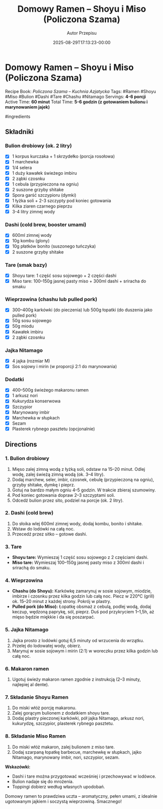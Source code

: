 ﻿---
draft: true
title: "Domowy Ramen – Shoyu i Miso (Policzona Szama)"
author: "Autor Przepisu"
recipe_image: images/recipe-headers/default.avif
date: 2025-08-29T17:13:23-00:00
categories: ["do-kategoryzacji"]
tags: ["draft"]
tagline: "Przepis do sformatowania"
servings: 4
prep_time: 15
cook: true
cook_time: 30
calories: 300
protein: 20
fat: 10
carbohydrate: 25
---
# Domowy Ramen – Shoyu i Miso (Policzona Szama)

Recipe Book: *Policzona Szama – Kuchnia Azjatycka*
Tags: #Ramen #Shoyu #Miso #Bulion #Dashi #Tare #Chashu #Nitamago
Servings: **4-6 porcji**
Active Time: **60 minut**
Total Time: **5-6 godzin (z gotowaniem bulionu i marynowaniem jajek)**

#ingredients 
## Składniki

### Bulion drobiowy (ok. 2 litry)
- [x] 1 korpus kurczaka + 1 skrzydełko (porcja rosołowa)
- [x] 1 marchewka
- [x] 1/4 selera
- [x] 1 duży kawałek świeżego imbiru
- [x] 2 ząbki czosnku
- [x] 1 cebula (przypieczona na ogniu)
- [x] 2 suszone grzyby shitake
- [x] Spora garść szczypioru (dymki)
- [x] 1 łyżka soli + 2-3 szczypty pod koniec gotowania
- [x] Kilka ziaren czarnego pieprzu
- [x] 3-4 litry zimnej wody

### Dashi (cold brew, booster umami)
- [x] 600ml zimnej wody
- [x] 10g kombu (glony)
- [x] 10g płatków bonito (suszonego tuńczyka)
- [x] 2 suszone grzyby shitake

### Tare (smak bazy)
- [x] Shoyu tare: 1 część sosu sojowego + 2 części dashi
- [x] Miso tare: 100–150g jasnej pasty miso + 300ml dashi + sriracha do smaku

### Wieprzowina (chashu lub pulled pork)
- [x] 300–400g karkówki (do pieczenia) lub 500g łopatki (do duszenia jako pulled pork)
- [x] 50g sosu sojowego
- [x] 50g miodu
- [x] Kawałek imbiru
- [x] 2 ząbki czosnku

### Jajka Nitamago
- [x] 4 jajka (rozmiar M)
- [x] Sos sojowy i mirin (w proporcji 2:1 do marynowania)

### Dodatki
- [x] 400–500g świeżego makaronu ramen
- [x] 1 arkusz nori
- [x] Kukurydza konserwowa
- [x] Szczypior
- [x] Marynowany imbir
- [x] Marchewka w słupkach
- [x] Sezam
- [x] Plasterek rybnego pasztetu (opcjonalnie)

## Directions

### 1. Bulion drobiowy
1. Mięso zalej zimną wodą z łyżką soli, odstaw na 15–20 minut. Odlej wodę, zalej świeżą zimną wodą (ok. 3–4 litry).
2. Dodaj marchew, seler, imbir, czosnek, cebulę (przypieczoną na ogniu), grzyby shitake, dymkę i pieprz.
3. Gotuj na bardzo małym ogniu 4–5 godzin. W trakcie zbieraj szumowiny.
4. Pod koniec gotowania dopraw 2–3 szczyptami soli.
5. Odcedź bulion przez sito, podziel na porcje (ok. 2 litry).

### 2. Dashi (cold brew)
1. Do słoika wlej 600ml zimnej wody, dodaj kombu, bonito i shitake.
2. Wstaw do lodówki na całą noc.
3. Przecedź przez sitko – gotowe dashi.

### 3. Tare
- **Shoyu tare:** Wymieszaj 1 część sosu sojowego z 2 częściami dashi.
- **Miso tare:** Wymieszaj 100–150g jasnej pasty miso z 300ml dashi i srirachą do smaku.

### 4. Wieprzowina
- **Chashu (do Shoyu):** Karkówkę zamarynuj w sosie sojowym, miodzie, imbirze i czosnku przez kilka godzin lub całą noc. Piecz w 220°C (grill) ok. 15–20 minut z każdej strony. Pokrój w plastry.
- **Pulled pork (do Miso):** Łopatkę obsmaż z cebulą, podlej wodą, dodaj keczup, wędzoną paprykę, sól, pieprz. Duś pod przykryciem 1–1,5h, aż mięso będzie miękkie i da się poszarpać.

### 5. Jajka Nitamago
1. Jajka prosto z lodówki gotuj 6,5 minuty od wrzucenia do wrzątku.
2. Przelej do lodowatej wody, obierz.
3. Marynuj w sosie sojowym i mirin (2:1) w woreczku przez kilka godzin lub całą noc.

### 6. Makaron ramen
1. Ugotuj świeży makaron ramen zgodnie z instrukcją (2–3 minuty, najlepiej al dente).

### 7. Składanie Shoyu Ramen
1. Do miski włóż porcję makaronu.
2. Zalej gorącym bulionem z dodatkiem shoyu tare.
3. Dodaj plastry pieczonej karkówki, pół jajka Nitamago, arkusz nori, kukurydzę, szczypior, plasterek rybnego pasztetu.

### 8. Składanie Miso Ramen
1. Do miski włóż makaron, zalej bulionem z miso tare.
2. Dodaj szarpaną łopatkę barbecue, marchewkę w słupkach, jajko Nitamago, marynowany imbir, nori, szczypior, sezam.

**Wskazówki:**
- Dashi i tare można przygotować wcześniej i przechowywać w lodówce.
- Bulion nadaje się do mrożenia.
- Toppingi dobierz według własnych upodobań.

Domowy ramen to prawdziwa uczta – aromatyczny, pełen umami, z idealnie ugotowanym jajkiem i soczystą wieprzowiną. Smacznego!
